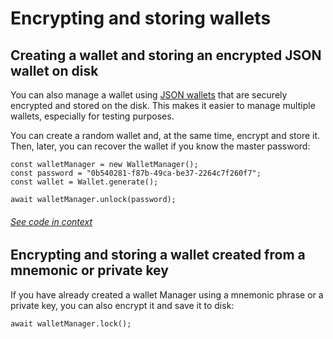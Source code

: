 # Encrypting and storing wallets

## Creating a wallet and storing an encrypted JSON wallet on disk

You can also manage a wallet using [JSON wallets](https://cryptobook.nakov.com/symmetric-key-ciphers/ethereum-wallet-encryption) that are securely encrypted and stored on the disk. This makes it easier to manage multiple wallets, especially for testing purposes.

You can create a random wallet and, at the same time, encrypt and store it. Then, later, you can recover the wallet if you know the master password:

```ts:line-numbers
const walletManager = new WalletManager();
const password = "0b540281-f87b-49ca-be37-2264c7f260f7";
const wallet = Wallet.generate();

await walletManager.unlock(password);
```

###### [See code in context](https://github.com/FuelLabs/fuels-ts/blob/master/packages/wallet-manager/src/wallet-manager.test.ts#L123-L129)

## Encrypting and storing a wallet created from a mnemonic or private key

If you have already created a wallet Manager using a mnemonic phrase or a private key, you can also encrypt it and save it to disk:

```ts:line-numbers
await walletManager.lock();
```

